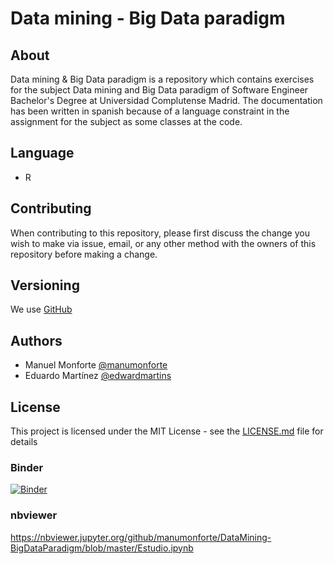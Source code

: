 # Data mining - Big Data paradigm

## About

Data mining & Big Data paradigm is a repository which contains exercises for the subject Data mining and Big Data paradigm of Software Engineer Bachelor's Degree at Universidad Complutense Madrid.
The documentation has been written in spanish because of a language constraint in the assignment for the subject as some classes at the code.

## Language

* R

## Contributing

When contributing to this repository, please first discuss the change you wish to make via issue, email, or any other method with the owners of this repository before making a change.

## Versioning

We use [GitHub](https://github.com)

## Authors

* Manuel Monforte  [@manumonforte](https://github.com/manumonforte)
* Eduardo Martínez [@edwardmartins](https://github.com/edwardmartins)

## License

This project is licensed under the MIT License - see the [LICENSE.md](LICENSE.md) file for details

### Binder

[![Binder](https://mybinder.org/badge_logo.svg)](https://mybinder.org/v2/gh/manumonforte/DataMining-BigDataParadigm/master?filepath=Estudio.ipynb)

### nbviewer
https://nbviewer.jupyter.org/github/manumonforte/DataMining-BigDataParadigm/blob/master/Estudio.ipynb
